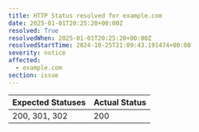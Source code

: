 ```yaml
---
title: HTTP Status resolved for example.com
date: 2025-01-01T20:25:20+00:00Z
resolved: True
resolvedWhen: 2025-01-01T20:25:20+00:00Z
resolvedStartTime: 2024-10-25T21:09:43.191474+00:00
severity: notice
affected:
  - example.com
section: issue
---
```


| Expected Statuses | Actual Status  |
|-------------------|----------------|
| 200, 301, 302 | 200 |
